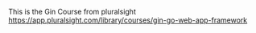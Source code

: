 This is the Gin Course from pluralsight
https://app.pluralsight.com/library/courses/gin-go-web-app-framework